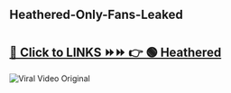 
 ## Heathered-Only-Fans-Leaked

# <h2><a href="https://clipsfans.com/Heathered&ref=git">🔗 Click to LINKS ⏩⏩ 👉 🟢 Heathered </a></h2>

<a href="https://clipsfans.com/Heathered&ref=git" rel="nofollow" data-target="animated-image.originalLink"><img src="https://i.ibb.co.com/xMMVF88/686577567.gif" alt="Viral Video Original" style="max-width: 100%; display: inline-block;" data-target="animated-image.originalImage"></a>
